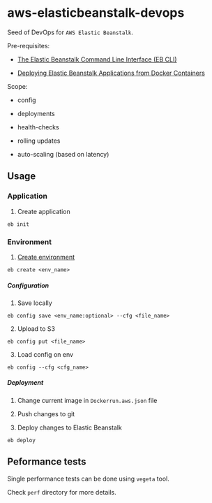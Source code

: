 # aws-elasticbeanstalk-devops

Seed of DevOps for `AWS Elastic Beanstalk`.

Pre-requisites:

* [The Elastic Beanstalk Command Line Interface (EB CLI)](http://docs.aws.amazon.com/elasticbeanstalk/latest/dg/eb-cli3.html)

* [Deploying Elastic Beanstalk Applications from Docker Containers](http://docs.aws.amazon.com/elasticbeanstalk/latest/dg/create_deploy_docker.html)

Scope:

* config

* deployments

* health-checks

* rolling updates

* auto-scaling (based on latency)

## Usage

### Application

1) Create application

```
eb init
```

### Environment

1) [Create environment](http://docs.aws.amazon.com/elasticbeanstalk/latest/dg/eb3-create.html)

```
eb create <env_name>
```

##### Configuration

1) Save locally

```
eb config save <env_name:optional> --cfg <file_name>
```

2) Upload to S3

```
eb config put <file_name>
```

3) Load config on env

```
eb config --cfg <cfg_name>
```

##### Deployment

1) Change current image in `Dockerrun.aws.json` file
 
2) Push changes to git

3) Deploy changes to Elastic Beanstalk

```
eb deploy
```

## Peformance tests

Single performance tests can be done using `vegeta` tool.

Check `perf` directory for more details.